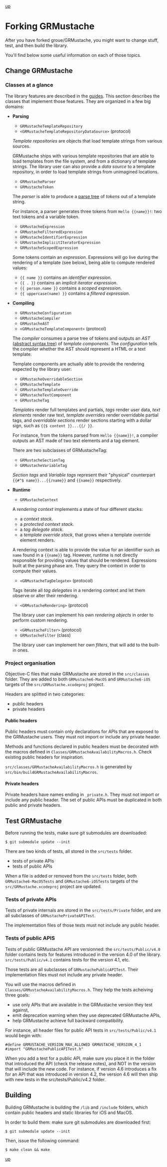 [up](../../../../GRMustache#documentation)

# Forking GRMustache

After you have forked groue/GRMustache, you might want to change stuff, test, and then build the library.

You'll find below some useful information on each of those topics.

## Change GRMustache

### Classes at a glance

The library features are described in the [guides](introduction.md). This section describes the classes that implement those features. They are organized in a few big domains:

- **Parsing**
    - `GRMustacheTemplateRepository`
    - `<GRMustacheTemplateRepositoryDataSource>` (protocol)
    
    *Template repositories* are objects that load template strings from various sources.
    
    GRMustache ships with various template repositories that are able to load templates from the file system, and from a dictionary of template strings. The library user can also provide a *data source* to a template repository, in order to load template strings from unimagined locations.
    
    - `GRMustacheParser`
    - `GRMustacheToken`
    
    The *parser* is able to produce a [parse tree](http://en.wikipedia.org/wiki/Parse_tree) of *tokens* out of a template string.
    
    For instance, a parser generates three tokens from `Hello {{name}}!`: two text tokens and a variable token.
    
    - `GRMustacheExpression`
    - `GRMustacheFilteredExpression`
    - `GRMustacheIdentifierExpression`
    - `GRMustacheImplicitIteratorExpression`
    - `GRMustacheScopedExpression`
    
    Some tokens contain an *expression*. Expressions will go live during the rendering of a template (see below), being able to compute rendered values:
    
    - `{{ name }}` contains an *identifier expression*.
    - `{{ . }}` contains an *implicit iterator expression*.
    - `{{ person.name }}` contains a *scoped expression*.
    - `{{ uppercase(name) }}` contains a *filtered expression*.

- **Compiling**
    - `GRMustacheConfiguration`
    - `GRMustacheCompiler`
    - `GRMustacheAST`
    - `<GRMustacheTemplateComponent>` (protocol)
    
    The *compiler* consumes a parse tree of tokens and outputs an *AST* ([abstract syntax tree](http://en.wikipedia.org/wiki/Abstract_syntax_tree)) of *template components*. The *configuration* tells the compiler whether the AST should represent a HTML or a text template.
    
    Template components are actually able to provide the rendering expected by the library user:

    - `GRMustacheOverridableSection`
    - `GRMustacheTemplate`
    - `GRMustacheTemplateOverride`
    - `GRMustacheTextComponent`
    - `GRMustacheTag`
    
    *Templates* render full templates and partials, *tags* render user data, *text elements* render raw text, *template overrides* render overridable partial tags, and *overridable sections* render sections starting with a dollar sign, such as `{{$ content }}...{{/ }}`.
    
    For instance, from the tokens parsed from `Hello {{name}}!`, a compiler outputs an AST made of two text elements and a tag element.
    
    There are two subclasses of GRMustacheTag:
    
    - `GRMustacheSectionTag`
    - `GRMustacheVariableTag`
    
    *Section tags* and *Variable tags* represent their "physical" counterpart `{{#^$ name}}...{{/name}}` and `{{name}}` respectively.

- **Runtime**
    - `GRMustacheContext`
    
    A *rendering context* implements a state of four different stacks:
    
    - a *context stack*.
    - a *protected context stack*.
    - a *tag delegate stack*.
    - a *template override stack*, that grows when a template override element renders.
    
    A rendering context is able to provide the value for an identifier such as `name` found in a `{{name}}` tag. However, runtime is not directly responsible for providing values that should be rendered. Expressions built at the parsing phase are. They query the context in order to compute their values.

    - `<GRMustacheTagDelegate>` (protocol)

    Tags iterate all *tag delegates* in a rendering context and let them observe or alter their rendering.
    
    - `<GRMustacheRendering>` (protocol)

    The library user can implement his own *rendering objects* in order to perform custom rendering.

    - `<GRMustacheFilter>` (protocol)
    - `GRMustacheFilter` (class)
    
    The library user can implement her own *filters*, that will add to the built-in ones.
    
    

### Project organisation

Objective-C files that make GRMustache are stored in the `src/classes` folder. They are added to both `GRMustache6-MacOS` and `GRMustache6-iOS` targets of the `src/GRMustache.xcodeproj` project.

Headers are splitted in two categories:

- public headers
- private headers

#### Public headers

Public headers must contain only declarations for APIs that are exposed to the GRMustache users. They must not import or include any private header.

Methods and functions declared in public headers must be decorated with the macros defined in `Classes/GRMustacheAvailabilityMacros.h`. Check existing public headers for inspiration.

`src/classes/GRMustacheAvailabilityMacros.h` is generated by `src/bin/buildGRMustacheAvailabilityMacros`.

#### Private headers

Private headers have names ending in `_private.h`. They must not import or include any public header. The set of public APIs must be duplicated in both public and private headers.


## Test GRMustache

Before running the tests, make sure git submodules are downloaded:

    $ git submodule update --init

There are two kinds of tests, all stored in the `src/tests` folder.

- tests of private APIs
- tests of public APIs

When a file is added or removed from the `src/tests` folder, both `GRMustache6-MacOSTests` and `GRMustache6-iOSTests` targets of the `src/GRMustache.xcodeproj` project are updated.

### Tests of private APIs

Tests of private internals are stored in the `src/tests/Private` folder, and are all subclasses of `GRMustachePrivateAPITest`.

The implementation files of those tests must not include any public header.

### Tests of public APIS

Tests of public GRMustache API are versionned: the `src/tests/Public/v4.0` folder contains tests for features introduced in the version 4.0 of the library. `src/tests/Public/v4.1` contains tests for the version 4.1, etc.

Those tests are all subclasses of `GRMustachePublicAPITest`. Their implementation files must not include any private header.

You will use the macros defined in `Classes/GRMustacheAvailabilityMacros.h`. They help the tests acheiving three goals:

- use only APIs that are available in the GRMustache version they test against,
- emit deprecation warning when they use deprecated GRMustache APIs,
- help GRMustache achieve full backward compatibility.

For instance, all header files for public API tests in `src/tests/Public/v4.1` would begin with:

    #define GRMUSTACHE_VERSION_MAX_ALLOWED GRMUSTACHE_VERSION_4_1
    #import "GRMustachePublicAPITest.h"

When you add a test for a public API, make sure you place it in the folder that introduced the API (check the release notes), and NOT in the version that will include the new code. For instance, if version 4.6 introduces a fix for an API that was introduced in version 4.2, the version 4.6 will then ship with new tests in the src/tests/Public/v4.2 folder.

## Building

Building GRMustache is building the `/lib` and `/include` folders, which contain public headers and static libraries for iOS and MacOS.

In order to build them: make sure git submodules are downloaded first:

    $ git submodule update --init

Then, issue the following command:

    $ make clean && make

[up](../../../../GRMustache#documentation)
